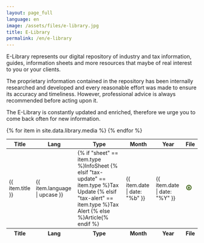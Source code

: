 ```yaml
---
layout: page_full
language: en
image: /assets/files/e-library.jpg
title: E-Library
permalink: /en/e-library
---
```

E-Library represents our digital repository of industry and tax information, guides, information sheets and more resources that maybe of real interest to you or your clients.

The proprietary information contained in the repository has been internally researched and developed and every reasonable effort was made to ensure its accuracy and timeliness. However, professional advice is always recommended before acting upon it.

The E-Library is constantly updated and enriched, therefore we urge you to come back often for new information.

<table id="e-library" class="display dataTable" style="width:100%" role="grid">
    <thead>
        <tr>
            <th>Title</th>
            <th>Lang</th>
            <th>Type</th>
            <th>Month</th>
            <th>Year</th>
            <th>File</th>
        </tr>
    </thead>
    <tfoot>
        <tr>
            <th>Title</th>
            <th>Lang</th>
            <th>Type</th>
            <th>Month</th>
            <th>Year</th>
            <th>File</th>
        </tr>
    </tfoot>
    <tbody>
        {% for item in site.data.library.media %}
        <tr>
            <td>{{ item.title }}</td>
            <td>{{ item.language | upcase }}</td>
            <td>
                {% if "sheet" == item.type %}InfoSheet
                {% elsif "tax-update" == item.type %}Tax Update
                {% elsif "tax-alert" == item.type %}Tax Alert
                {% else %}Article{% endif %}
            </td>
            <td>{{ item.date | date: "%b" }}</td>
            <td>{{ item.date | date: "%Y" }}</td>
            <td>
                <a href="{{ item.file }}" target="_blank">
                    <img src="/assets/images/download.png">
                </a>
            </td>
        </tr>
        {% endfor %}
    </tbody>
</table>
